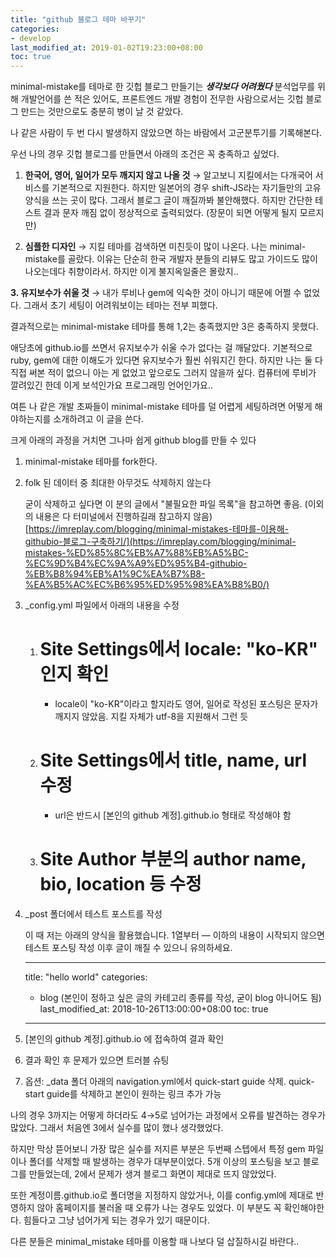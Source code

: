 ```yaml
---
title: "github 블로그 테마 바꾸기"
categories:
- develop
last_modified_at: 2019-01-02T19:23:00+08:00
toc: true
---
```


minimal-mistake를 테마로 한 깃헙 블로그 만들기는 ***생각보다 어려웠다*** 
분석업무를 위해 개발언어를 쓴 적은 있어도, 프론트엔드 개발 경험이 전무한 사람으로서는 깃헙 블로그 만드는 것만으로도 충분히 병이 날 것 같았다. 

나 같은 사람이 두 번 다시 발생하지 않았으면 하는 바람에서 고군분투기를 기록해본다.


우선 나의 경우 깃헙 블로그를 만들면서 아래의 조건은 꼭 충족하고 싶었다.

1. **한국어, 영어, 일어가 모두 깨지지 않고 나올 것**
→ 알고보니 지킬에서는 다개국어 서비스를 기본적으로 지원한다. 하지만 일본어의 경우 shift-JS라는 자기들만의 고유 양식을 쓰는 곳이 많다. 그래서 블로그 글이 깨질까봐 불안해했다. 하지만 간단한 테스트 결과 문자 깨짐 없이 정상적으로 출력되었다. (장문이 되면 어떻게 될지 모르지만) 

2. **심플한 디자인**
→ 지킬 테마를 검색하면 미친듯이 많이 나온다. 나는 minimal-mistake를 골랐다. 이유는 단순히 한국 개발자 분들의 리뷰도 많고 가이드도 많이 나오는데다 취향이라서. 하지만 이게 불지옥일줄은 몰랐지..

**3.  유지보수가 쉬울 것** 
→ 내가 루비나 gem에 익숙한 것이 아니기 때문에 어쩔 수 없었다. 그래서 초기 세팅이 어려워보이는 테마는 전부 피했다.

결과적으로는 minimal-mistake 테마를 통해 1,2는 충족했지만 3은 충족하지 못했다.



애당초에 github.io를 쓰면서 유지보수가 쉬울 수가 없다는 걸 깨달았다. 기본적으로 ruby, gem에 대한 이해도가 있다면 유지보수가 훨씬 쉬워지긴 한다. 하지만 나는 둘 다 직접 써본 적이 없으니 아는 게 없었고 앞으로도 그러지 않을까 싶다. 컴퓨터에 루비가 깔려있긴 한데 이게 보석인가요 프로그래밍 언어인가요.. 

여튼 나 같은 개발 초짜들이 minimal-mistake 테마를 덜 어렵게 세팅하려면 어떻게 해야하는지를 소개하려고 이 글을 쓴다.


크게 아래의 과정을 거치면 그나마 쉽게 github blog를 만들 수 있다 

1. minimal-mistake 테마를 fork한다. 

2. folk 된 데이터 중 최대한 아무것도 삭제하지 않는다 

    굳이 삭제하고 싶다면 이 분의 글에서 "불필요한 파일 목록"을 참고하면 좋음. (이외의 내용은 다 터미널에서 진행하길래 참고하지 않음) [https://imreplay.com/blogging/minimal-mistakes-테마를-이용해-githubio-블로그-구축하기/](https://imreplay.com/blogging/minimal-mistakes-%ED%85%8C%EB%A7%88%EB%A5%BC-%EC%9D%B4%EC%9A%A9%ED%95%B4-githubio-%EB%B8%94%EB%A1%9C%EA%B7%B8-%EA%B5%AC%EC%B6%95%ED%95%98%EA%B8%B0/)

3. _config.yml 파일에서 아래의 내용을 수정
    1. # Site Settings에서 locale: "ko-KR" 인지 확인
        - locale이 "ko-KR"이라고 할지라도 영어, 일어로 작성된 포스팅은 문자가 깨지지 않았음. 지킬 자체가 utf-8을 지원해서 그런 듯
    2. # Site Settings에서 title, name, url 수정 
        - url은 반드시 [본인의 github 계정].github.io 형태로 작성해야 함
    3. # Site Author 부분의 author name, bio, location 등 수정
    
4. _post 폴더에서 테스트 포스트를 작성

    이 때 저는 아래의 양식을 활용했습니다. 1열부터 — 이하의 내용이 시작되지 않으면 테스트 포스팅 작성 이후 글이 깨질 수 있으니 유의하세요. 

    ---
    title: "hello world"
    categories:
    - blog (본인이 정하고 싶은 글의 카테고리 종류를 작성, 굳이 blog 아니어도 됨)
    last_modified_at: 2018-10-26T13:00:00+08:00
    toc: true
    ---

5. [본인의 github 계정].github.io 에 접속하여 결과 확인 

6. 결과 확인 후 문제가 있으면 트러블 슈팅 

7. 옵션: _data 폴더 아래의 navigation.yml에서 quick-start guide 삭제. quick-start guide를 삭제하고 본인이 원하는 링크 추가 가능



나의 경우 3까지는 어떻게 하더라도 4→5로 넘어가는 과정에서 오류를 발견하는 경우가 많았다. 그래서 처음엔 3에서 실수를 많이 했나 생각했었다.

하지만 막상 뜯어보니 가장 많은 실수를 저지른 부분은 두번째 스텝에서 특정 gem 파일이나 폴더를 삭제할 때 발생하는 경우가 대부분이었다. 5개 이상의 포스팅을 보고 블로그를 만들었는데, 2에서 문제가 생겨 블로그 화면이 제대로 뜨지 않았었다. 

또한 계정이름.github.io로 폴더명을 지정하지 않았거나, 이를 config.yml에 제대로 반영하지 않아 홈페이지를 불러올 때 오류가 나는 경우도 있었다. 이 부분도 꼭 확인해야한다. 힘들다고 그냥 넘어가게 되는 경우가 있기 때문이다.

다른 분들은 minimal_mistake 테마를 이용할 때 나보다 덜 삽질하시길 바란다..
